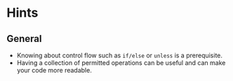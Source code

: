 # Hints

## General

- Knowing about control flow such as `if/else` or `unless` is a prerequisite.
- Having a collection of permitted operations can be useful and can make your code more readable.